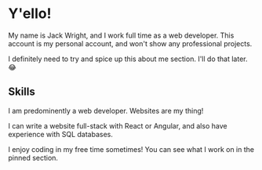 # Y'ello!

My name is Jack Wright, and I work full time as a web developer. This account is my personal account, and won't show any professional projects.

I definitely need to try and spice up this about me section. I'll do that later. 😂

## Skills

I am predominently a web developer. Websites are my thing!

I can write a website full-stack with React or Angular, and also have experience with SQL databases.

I enjoy coding in my free time sometimes! You can see what I work on in the pinned section.
